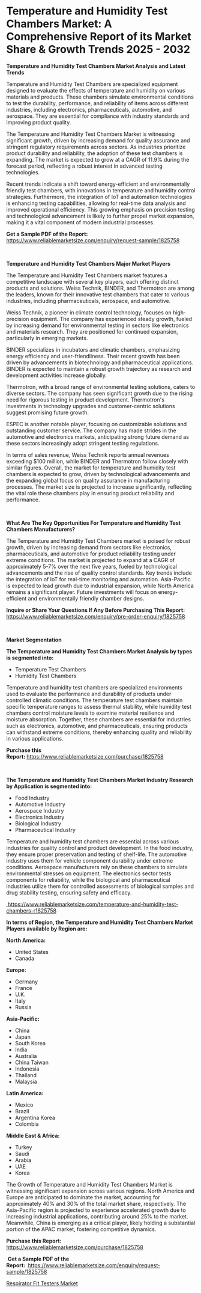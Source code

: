 <p><h1>Temperature and Humidity Test Chambers Market: A Comprehensive Report of its Market Share & Growth Trends 2025 - 2032</h1></p><p><strong>Temperature and Humidity Test Chambers Market Analysis and Latest Trends</strong></p>
<p><p>Temperature and Humidity Test Chambers are specialized equipment designed to evaluate the effects of temperature and humidity on various materials and products. These chambers simulate environmental conditions to test the durability, performance, and reliability of items across different industries, including electronics, pharmaceuticals, automotive, and aerospace. They are essential for compliance with industry standards and improving product quality.</p><p>The Temperature and Humidity Test Chambers Market is witnessing significant growth, driven by increasing demand for quality assurance and stringent regulatory requirements across sectors. As industries prioritize product durability and reliability, the adoption of these test chambers is expanding. The market is expected to grow at a CAGR of 11.9% during the forecast period, reflecting a robust interest in advanced testing technologies. </p><p>Recent trends indicate a shift toward energy-efficient and environmentally friendly test chambers, with innovations in temperature and humidity control strategies. Furthermore, the integration of IoT and automation technologies is enhancing testing capabilities, allowing for real-time data analysis and improved operational efficiency. This growing emphasis on precision testing and technological advancement is likely to further propel market expansion, making it a vital component of modern industrial processes.</p></p>
<p><strong>Get a Sample PDF of the Report:&nbsp;</strong> <a href="https://www.reliablemarketsize.com/enquiry/request-sample/1825758?utm_campaign=2297&utm_medium=2&utm_source=Github&utm_content=ia&utm_term=18022025&utm_id=temperature-and-humidity-test-chambers">https://www.reliablemarketsize.com/enquiry/request-sample/1825758</a></p>
<p>&nbsp;</p>
<p><strong>Temperature and Humidity Test Chambers Major Market Players</strong></p>
<p><p>The Temperature and Humidity Test Chambers market features a competitive landscape with several key players, each offering distinct products and solutions. Weiss Technik, BINDER, and Thermotron are among the leaders, known for their innovative test chambers that cater to various industries, including pharmaceuticals, aerospace, and automotive.</p><p>Weiss Technik, a pioneer in climate control technology, focuses on high-precision equipment. The company has experienced steady growth, fueled by increasing demand for environmental testing in sectors like electronics and materials research. They are positioned for continued expansion, particularly in emerging markets.</p><p>BINDER specializes in incubators and climatic chambers, emphasizing energy efficiency and user-friendliness. Their recent growth has been driven by advancements in biotechnology and pharmaceutical applications. BINDER is expected to maintain a robust growth trajectory as research and development activities increase globally.</p><p>Thermotron, with a broad range of environmental testing solutions, caters to diverse sectors. The company has seen significant growth due to the rising need for rigorous testing in product development. Thermotron's investments in technology upgrades and customer-centric solutions suggest promising future growth.</p><p>ESPEC is another notable player, focusing on customizable solutions and outstanding customer service. The company has made strides in the automotive and electronics markets, anticipating strong future demand as these sectors increasingly adopt stringent testing regulations.</p><p>In terms of sales revenue, Weiss Technik reports annual revenues exceeding $100 million, while BINDER and Thermotron follow closely with similar figures. Overall, the market for temperature and humidity test chambers is expected to grow, driven by technological advancements and the expanding global focus on quality assurance in manufacturing processes. The market size is projected to increase significantly, reflecting the vital role these chambers play in ensuring product reliability and performance.</p></p>
<p>&nbsp;</p>
<p><strong>What Are The Key Opportunities For Temperature and Humidity Test Chambers Manufacturers?</strong></p>
<p><p>The Temperature and Humidity Test Chambers market is poised for robust growth, driven by increasing demand from sectors like electronics, pharmaceuticals, and automotive for product reliability testing under extreme conditions. The market is projected to expand at a CAGR of approximately 5-7% over the next five years, fueled by technological advancements and the rise of quality control standards. Key trends include the integration of IoT for real-time monitoring and automation. Asia-Pacific is expected to lead growth due to industrial expansion, while North America remains a significant player. Future investments will focus on energy-efficient and environmentally friendly chamber designs.</p></p>
<p><strong>Inquire or Share Your Questions If Any Before Purchasing This Report:</strong> <a href="https://www.reliablemarketsize.com/enquiry/pre-order-enquiry/1825758?utm_campaign=2297&utm_medium=2&utm_source=Github&utm_content=ia&utm_term=18022025&utm_id=temperature-and-humidity-test-chambers">https://www.reliablemarketsize.com/enquiry/pre-order-enquiry/1825758</a></p>
<p>&nbsp;</p>
<p><strong>Market Segmentation</strong></p>
<p><strong>The Temperature and Humidity Test Chambers Market Analysis by types is segmented into:</strong></p>
<p><ul><li>Temperature Test Chambers</li><li>Humidity Test Chambers</li></ul></p>
<p><p>Temperature and humidity test chambers are specialized environments used to evaluate the performance and durability of products under controlled climatic conditions. The temperature test chambers maintain specific temperature ranges to assess thermal stability, while humidity test chambers control moisture levels to examine material resilience and moisture absorption. Together, these chambers are essential for industries such as electronics, automotive, and pharmaceuticals, ensuring products can withstand extreme conditions, thereby enhancing quality and reliability in various applications.</p></p>
<p><strong>Purchase this Report:&nbsp;</strong><a href="https://www.reliablemarketsize.com/purchase/1825758?utm_campaign=2297&utm_medium=2&utm_source=Github&utm_content=ia&utm_term=18022025&utm_id=temperature-and-humidity-test-chambers">https://www.reliablemarketsize.com/purchase/1825758</a></p>
<p>&nbsp;</p>
<p><strong>The Temperature and Humidity Test Chambers Market Industry Research by Application is segmented into:</strong></p>
<p><ul><li>Food Industry</li><li>Automotive Industry</li><li>Aerospace Industry</li><li>Electronics Industry</li><li>Biological Industry</li><li>Pharmaceutical Industry</li></ul></p>
<p><p>Temperature and humidity test chambers are essential across various industries for quality control and product development. In the food industry, they ensure proper preservation and testing of shelf-life. The automotive industry uses them for vehicle component durability under extreme conditions. Aerospace manufacturers rely on these chambers to simulate environmental stresses on equipment. The electronics sector tests components for reliability, while the biological and pharmaceutical industries utilize them for controlled assessments of biological samples and drug stability testing, ensuring safety and efficacy.</p></p>
<p><a href="https://www.reliablemarketsize.com/temperature-and-humidity-test-chambers-r1825758?utm_campaign=2297&utm_medium=2&utm_source=Github&utm_content=ia&utm_term=18022025&utm_id=temperature-and-humidity-test-chambers">&nbsp;https://www.reliablemarketsize.com/temperature-and-humidity-test-chambers-r1825758</a></p>
<p><strong>In terms of Region, the Temperature and Humidity Test Chambers Market Players available by Region are:</strong></p>
<p>
    <p> <strong> North America: </strong>
        <ul>
            <li>United States</li>
            <li>Canada</li>
        </ul>
        </p> 
    <p> <strong> Europe: </strong>
        <ul>
            <li>Germany</li>
            <li>France</li>
            <li>U.K.</li>
            <li>Italy</li>
            <li>Russia</li>
        </ul>
        </p> 
    <p> <strong> Asia-Pacific: </strong>
        <ul>
            <li>China</li>
            <li>Japan</li>
            <li>South Korea</li>
            <li>India</li>
            <li>Australia</li>
            <li>China Taiwan</li>
            <li>Indonesia</li>
            <li>Thailand</li>
            <li>Malaysia</li>
        </ul>
        </p> 
    <p> <strong> Latin America: </strong>
        <ul>
            <li>Mexico</li>
            <li>Brazil</li>
            <li>Argentina Korea</li>
            <li>Colombia</li>
        </ul>
        </p> 
    <p> <strong> Middle East & Africa: </strong>
        <ul>
            <li>Turkey</li>
            <li>Saudi</li>
            <li>Arabia</li>
            <li>UAE</li>
            <li>Korea</li>
        </ul>
    </p>
    </p>
<p><p>The Growth of Temperature and Humidity Test Chambers Market is witnessing significant expansion across various regions. North America and Europe are anticipated to dominate the market, accounting for approximately 40% and 30% of the total market share, respectively. The Asia-Pacific region is projected to experience accelerated growth due to increasing industrial applications, contributing around 25% to the market. Meanwhile, China is emerging as a critical player, likely holding a substantial portion of the APAC market, fostering competitive dynamics.</p></p>
<p><strong>Purchase this Report: </strong><a href="https://www.reliablemarketsize.com/purchase/1825758?utm_campaign=2297&utm_medium=2&utm_source=Github&utm_content=ia&utm_term=18022025&utm_id=temperature-and-humidity-test-chambers">https://www.reliablemarketsize.com/purchase/1825758</a></p>
<p>&nbsp;<strong>Get a Sample PDF of the Report:&nbsp;&nbsp;</strong><a href="https://www.reliablemarketsize.com/enquiry/request-sample/1825758?utm_campaign=2297&utm_medium=2&utm_source=Github&utm_content=ia&utm_term=18022025&utm_id=temperature-and-humidity-test-chambers">https://www.reliablemarketsize.com/enquiry/request-sample/1825758</a></p>
<p><strong></strong></p>
<p><p><a href="https://github.com/dierdrecrichton210/Market-Research-Report-List-1/blob/main/respirator-fit-testers-market.md?utm_campaign=2297&utm_medium=2&utm_source=Github&utm_content=ia&utm_term=18022025&utm_id=temperature-and-humidity-test-chambers">Respirator Fit Testers Market</a></p></p>